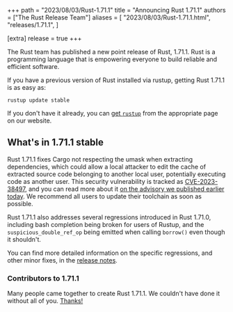 +++
path = "2023/08/03/Rust-1.71.1"
title = "Announcing Rust 1.71.1"
authors = ["The Rust Release Team"]
aliases = [
    "2023/08/03/Rust-1.71.1.html",
    "releases/1.71.1",
]

[extra]
release = true
+++

The Rust team has published a new point release of Rust, 1.71.1. Rust is a
programming language that is empowering everyone to build reliable and
efficient software.

If you have a previous version of Rust installed via rustup, getting Rust
1.71.1 is as easy as:

```
rustup update stable
```

If you don't have it already, you can [get `rustup`][rustup] from the
appropriate page on our website.

[rustup]: https://www.rust-lang.org/install.html

## What's in 1.71.1 stable

Rust 1.71.1 fixes Cargo not respecting the umask when extracting dependencies,
which could allow a local attacker to edit the cache of extracted source code
belonging to another local user, potentially executing code as another user.
This security vulnerability is tracked as [CVE-2023-38497], and you can read
more about it [on the advisory we published earlier today][advisory]. We
recommend all users to update their toolchain as soon as possible.

Rust 1.71.1 also addresses several regressions introduced in Rust 1.71.0,
including bash completion being broken for users of Rustup, and the
`suspicious_double_ref_op` being emitted when calling `borrow()` even though it
shouldn't.

You can find more detailed information on the specific regressions, and other
minor fixes, in the [release notes].

[CVE-2023-38497]: https://www.cve.org/CVERecord?id=CVE-2023-38497
[advisory]: https://blog.rust-lang.org/2023/08/03/cve-2023-38497.html
[release notes]: https://github.com/rust-lang/rust/blob/stable/RELEASES.md#version-1711-2023-08-03

### Contributors to 1.71.1

Many people came together to create Rust 1.71.1. We couldn't have done it
without all of you. [Thanks!](https://thanks.rust-lang.org/rust/1.71.1/)
